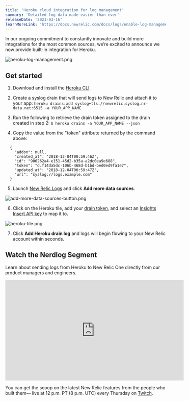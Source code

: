 ```yaml
---
title: 'Heroku cloud integration for log management'
summary: 'Detailed log data made easier than ever'
releaseDate: '2021-03-16'
learnMoreLink: 'https://docs.newrelic.com/docs/logs/enable-log-management-new-relic/enable-log-monitoring-new-relic/heroku-log-forwarding/'
---
```


In our ongoing commitment to constantly innovate and build more integrations for the most common sources, we’re excited to announce we now provide built-in integration for Heroku.

![heroku-log-management.png](./images/heroku-log-management.png "Heroku log management")

## Get started

1. Download and install the [Heroku CLI](https://devcenter.heroku.com/articles/heroku-cli#download-and-install).

2. Create a syslog drain that will send logs to New Relic and attach it to your app: 
    `heroku drains:add syslog+tls://newrelic.syslog.nr-data.net:6515 -a YOUR_APP_NAME`

3. Run the following to retrieve the drain token assigned to the drain created in step 2: 
    `$ heroku drains -a YOUR_APP_NAME --json`


4. Copy the value from the "token" attribute returned by the command above:

```
  {
    "addon": null,
    "created_at": "2018-12-04T00:59:46Z",
    "id": "906262a4-e151-45d2-b35a-a2dc0ea9e688",
    "token": "d.f14da5dc-106b-468d-b1bd-bed0ed9fa1e7",
    "updated_at": "2018-12-04T00:59:47Z",
    "url": "syslog://logs.example.com"
  }
```  
5. Launch [New Relic Logs](https://one.newrelic.com/launcher/logger.log-launcher) and click **Add more data sources**.

![add-more-data-sources-button.png](./images/add-more-data-sources-button.png "Add more data sources button")

6. Click on the Heroku tile, add your [drain token](https://devcenter.heroku.com/articles/log-drains#drain-tokens), and select an [Insights Insert API key](https://docs.newrelic.com/docs/apis/get-started/intro-apis/new-relic-api-keys/#insights-insert-key) to map it to.

![heroku-tile.png](./images/heroku-tile.png "Heroku tile")

7. Click **Add Heroku drain log** and logs will begin flowing to your New Relic account within seconds.

## Watch the Nerdlog Segment

Learn about sending logs from Heroku to New Relic One directly from our product managers and engineers.

<iframe width="560" height="315" src="https://www.youtube.com/embed/sdmW2VIpXBM" title="YouTube video player" frameborder="0" allow="accelerometer; autoplay; clipboard-write; encrypted-media; gyroscope; picture-in-picture" allowfullscreen></iframe>

You can get the scoop on the latest New Relic features from the people who built them— live at 12 p.m. PT (8 p.m. UTC) every Thursday on [Twitch](https://www.twitch.tv/new_relic).  

